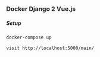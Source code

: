 ### Docker Django 2 Vue.js

##### Setup
```bash
docker-compose up
```
```text
visit http://localhost:5000/main/
```
